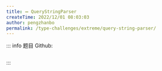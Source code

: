 ```yaml
---
title: ➖ QueryStringParser
createTime: 2022/12/01 08:03:03
author: pengzhanbo
permalink: /type-challenges/extreme/query-string-parser/
---
```


::: info 题目
Github: []()

```ts
```
:::
